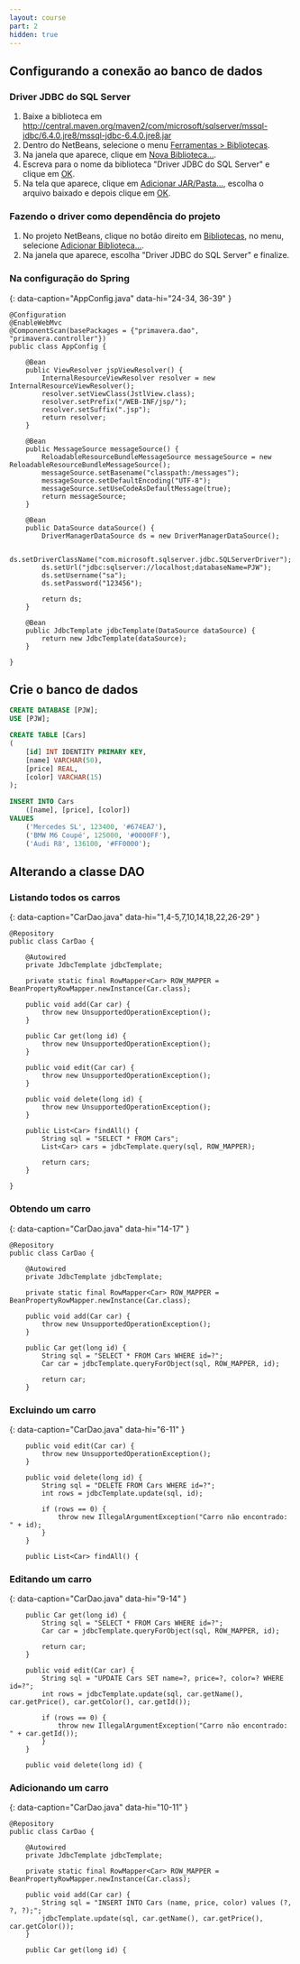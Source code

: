 ```yaml
---
layout: course
part: 2
hidden: true
---
```


## Configurando a conexão ao banco de dados

### Driver JDBC do SQL Server

1. Baixe a biblioteca em <http://central.maven.org/maven2/com/microsoft/sqlserver/mssql-jdbc/6.4.0.jre8/mssql-jdbc-6.4.0.jre8.jar>
2. Dentro do NetBeans, selecione o menu <u>Ferramentas > Bibliotecas</u>.
3. Na janela que aparece, clique em <u>Nova Biblioteca...</u>.
4. Escreva para o nome da biblioteca "Driver JDBC do SQL Server" e clique em <u>OK</u>.
5. Na tela que aparece, clique em <u>Adicionar JAR/Pasta...</u>, escolha o arquivo baixado e depois clique em <u>OK</u>.

### Fazendo o driver como dependência do projeto

1. No projeto NetBeans, clique no botão direito em <u>Bibliotecas</u>, no menu, selecione <u>Adicionar Biblioteca...</u>.
2. Na janela que aparece, escolha "Driver JDBC do SQL Server" e finalize.

### Na configuração do Spring

{: data-caption="AppConfig.java" data-hi="24-34, 36-39" }
```
@Configuration
@EnableWebMvc
@ComponentScan(basePackages = {"primavera.dao", "primavera.controller"})
public class AppConfig {

    @Bean
    public ViewResolver jspViewResolver() {
        InternalResourceViewResolver resolver = new InternalResourceViewResolver();
        resolver.setViewClass(JstlView.class);
        resolver.setPrefix("/WEB-INF/jsp/");
        resolver.setSuffix(".jsp");
        return resolver;
    }

    @Bean
    public MessageSource messageSource() {
        ReloadableResourceBundleMessageSource messageSource = new ReloadableResourceBundleMessageSource();
        messageSource.setBasename("classpath:/messages");
        messageSource.setDefaultEncoding("UTF-8");
        messageSource.setUseCodeAsDefaultMessage(true);
        return messageSource;
    }

    @Bean
    public DataSource dataSource() {
        DriverManagerDataSource ds = new DriverManagerDataSource();

        ds.setDriverClassName("com.microsoft.sqlserver.jdbc.SQLServerDriver");
        ds.setUrl("jdbc:sqlserver://localhost;databaseName=PJW");
        ds.setUsername("sa");
        ds.setPassword("123456");

        return ds;
    }

    @Bean
    public JdbcTemplate jdbcTemplate(DataSource dataSource) {
        return new JdbcTemplate(dataSource);
    }

}
```

## Crie o banco de dados

```sql
CREATE DATABASE [PJW];
USE [PJW];

CREATE TABLE [Cars]
(
    [id] INT IDENTITY PRIMARY KEY,
    [name] VARCHAR(50),
    [price] REAL,
    [color] VARCHAR(15)
);

INSERT INTO Cars
    ([name], [price], [color])
VALUES
    ('Mercedes SL', 123400, '#674EA7'),
    ('BMW M6 Coupé', 125000, '#0000FF'),
    ('Audi R8', 136100, '#FF0000');
```

## Alterando a classe DAO

### Listando todos os carros

{: data-caption="CarDao.java" data-hi="1,4-5,7,10,14,18,22,26-29" }
```
@Repository
public class CarDao {

    @Autowired
    private JdbcTemplate jdbcTemplate;
    
    private static final RowMapper<Car> ROW_MAPPER = BeanPropertyRowMapper.newInstance(Car.class);

    public void add(Car car) {
        throw new UnsupportedOperationException();
    }

    public Car get(long id) {
        throw new UnsupportedOperationException();
    }

    public void edit(Car car) {
        throw new UnsupportedOperationException();
    }

    public void delete(long id) {
        throw new UnsupportedOperationException();
    }

    public List<Car> findAll() {
        String sql = "SELECT * FROM Cars";
        List<Car> cars = jdbcTemplate.query(sql, ROW_MAPPER);

        return cars;
    }

}
```

### Obtendo um carro

{: data-caption="CarDao.java" data-hi="14-17" }
```
@Repository
public class CarDao {

    @Autowired
    private JdbcTemplate jdbcTemplate;

    private static final RowMapper<Car> ROW_MAPPER = BeanPropertyRowMapper.newInstance(Car.class);

    public void add(Car car) {
        throw new UnsupportedOperationException();
    }

    public Car get(long id) {
        String sql = "SELECT * FROM Cars WHERE id=?";
        Car car = jdbcTemplate.queryForObject(sql, ROW_MAPPER, id);

        return car;
    }

```

### Excluindo um carro

{: data-caption="CarDao.java" data-hi="6-11" }
```
    public void edit(Car car) {
        throw new UnsupportedOperationException();
    }

    public void delete(long id) {
        String sql = "DELETE FROM Cars WHERE id=?";
        int rows = jdbcTemplate.update(sql, id);

        if (rows == 0) {
            throw new IllegalArgumentException("Carro não encontrado: " + id);
        }
    }

    public List<Car> findAll() {
```

### Editando um carro

{: data-caption="CarDao.java" data-hi="9-14" }
```
    public Car get(long id) {
        String sql = "SELECT * FROM Cars WHERE id=?";
        Car car = jdbcTemplate.queryForObject(sql, ROW_MAPPER, id);

        return car;
    }

    public void edit(Car car) {
        String sql = "UPDATE Cars SET name=?, price=?, color=? WHERE id=?";
        int rows = jdbcTemplate.update(sql, car.getName(), car.getPrice(), car.getColor(), car.getId());

        if (rows == 0) {
            throw new IllegalArgumentException("Carro não encontrado: " + car.getId());
        }
    }

    public void delete(long id) {
```

### Adicionando um carro

{: data-caption="CarDao.java" data-hi="10-11" }
```
@Repository
public class CarDao {

    @Autowired
    private JdbcTemplate jdbcTemplate;

    private static final RowMapper<Car> ROW_MAPPER = BeanPropertyRowMapper.newInstance(Car.class);

    public void add(Car car) {
        String sql = "INSERT INTO Cars (name, price, color) values (?, ?, ?);";
        jdbcTemplate.update(sql, car.getName(), car.getPrice(), car.getColor());
    }

    public Car get(long id) {
```
